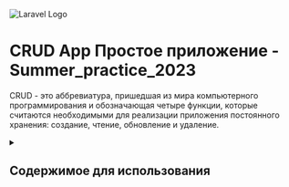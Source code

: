 ![Laravel Logo](https://laravel.com/img/logomark.min.svg)


# CRUD App Простое приложение - Summer_practice_2023


CRUD - это аббревиатура, пришедшая из мира компьютерного программирования и обозначающая четыре функции, которые считаются необходимыми для реализации приложения постоянного хранения: создание, чтение, обновление и удаление.


<details>
 <summary><h2>Содержимое для использования</h2></summary>

- Laravel v10
- php 8
- Docker
- Docker compose
- vue js
- Inertiajs
- MySQL 
- prometheus
- mysql exporter
- Grafana 

</details>
